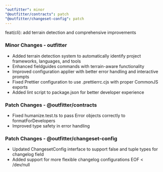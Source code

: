```yaml
---
"outfitter": minor
"@outfitter/contracts": patch
"@outfitter/changeset-config": patch
---
```


feat(cli): add terrain detection and comprehensive improvements

### Minor Changes - outfitter

- Added terrain detection system to automatically identify project frameworks, languages, and tools
- Enhanced fieldguides commands with terrain-aware functionality
- Improved configuration applier with better error handling and interactive prompts
- Fixed Prettier configuration to use .prettierrc.cjs with proper CommonJS exports
- Added lint script to package.json for better developer experience

### Patch Changes - @outfitter/contracts

- Fixed humanize.test.ts to pass Error objects correctly to formatForDevelopers
- Improved type safety in error handling

### Patch Changes - @outfitter/changeset-config

- Updated ChangesetConfig interface to support false and tuple types for changelog field
- Added support for more flexible changelog configurations
EOF < /dev/null